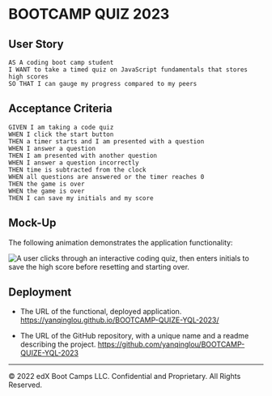 # BOOTCAMP QUIZ 2023 

## User Story

```
AS A coding boot camp student
I WANT to take a timed quiz on JavaScript fundamentals that stores high scores
SO THAT I can gauge my progress compared to my peers
```

## Acceptance Criteria

```
GIVEN I am taking a code quiz
WHEN I click the start button
THEN a timer starts and I am presented with a question
WHEN I answer a question
THEN I am presented with another question
WHEN I answer a question incorrectly
THEN time is subtracted from the clock
WHEN all questions are answered or the timer reaches 0
THEN the game is over
WHEN the game is over
THEN I can save my initials and my score
```

## Mock-Up

The following animation demonstrates the application functionality:

![A user clicks through an interactive coding quiz, then enters initials to save the high score before resetting and starting over.](./Assets/04-web-apis-homework-demo.gif)

## Deployment

* The URL of the functional, deployed application.
https://yanqinglou.github.io/BOOTCAMP-QUIZE-YQL-2023/

* The URL of the GitHub repository, with a unique name and a readme describing the project.
https://github.com/yanqinglou/BOOTCAMP-QUIZE-YQL-2023
---

© 2022 edX Boot Camps LLC. Confidential and Proprietary. All Rights Reserved.
